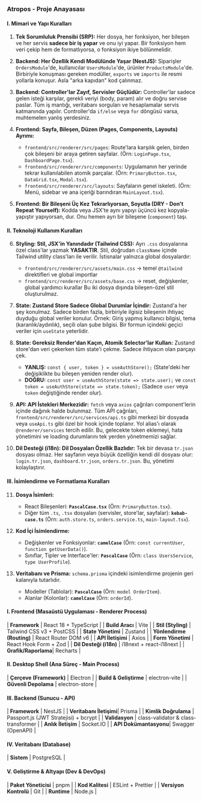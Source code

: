 

### **Atropos - Proje Anayasası**

#### **I. Mimari ve Yapı Kuralları**

1.  **Tek Sorumluluk Prensibi (SRP):** Her dosya, her fonksiyon, her bileşen ve her servis **sadece bir iş yapar** ve onu iyi yapar. Bir fonksiyon hem veri çekip hem de formatlıyorsa, o fonksiyon ikiye bölünmelidir.

2.  **Backend: Her Özellik Kendi Modülünde Yaşar (NestJS):** Siparişler `OrdersModule`'de, kullanıcılar `UsersModule`'de, ürünler `ProductsModule`'de. Birbiriyle konuşması gereken modüller, `exports` ve `imports` ile resmi yollarla konuşur. Asla "arka kapıdan" kod çalınmaz.

3.  **Backend: Controller'lar Zayıf, Servisler Güçlüdür:** Controller'lar sadece gelen isteği karşılar, gerekli veriyi (body, param) alır ve doğru servise paslar. Tüm iş mantığı, veritabanı sorguları ve hesaplamalar servis katmanında yapılır. Controller'da `if/else` veya `for` döngüsü varsa, muhtemelen yanlış yerdesiniz.

4.  **Frontend: Sayfa, Bileşen, Düzen (Pages, Components, Layouts) Ayrımı:**
    *   `frontend/src/renderer/src/pages`: Route'lara karşılık gelen, birden çok bileşeni bir araya getiren sayfalar. (Örn: `LoginPage.tsx`, `DashboardPage.tsx`).
    *   `frontend/src/renderer/src/components`: Uygulamanın her yerinde tekrar kullanılabilen atomik parçalar. (Örn: `PrimaryButton.tsx`, `DataGrid.tsx`, `Modal.tsx`).
    *   `frontend/src/renderer/src/layouts`: Sayfaların genel iskeleti. (Örn: Menü, sidebar ve ana içeriği barındıran `MainLayout.tsx`).

5.  **Frontend: Bir Bileşeni Üç Kez Tekrarlıyorsan, Soyutla (DRY - Don't Repeat Yourself):** Kodda veya JSX'te aynı yapıyı üçüncü kez kopyala-yapıştır yapıyorsan, dur. Onu hemen ayrı bir bileşene (`component`) taşı.

#### **II. Teknoloji Kullanım Kuralları**

6.  **Styling: Stil, JSX'in Yanındadır (Tailwind CSS):** Ayrı `.css` dosyalarına özel class'lar yazmak **YASAKTIR**. Stil, doğrudan `className` içinde Tailwind utility class'ları ile verilir. İstisnalar yalnızca global dosyalardır:
    *   `frontend/src/renderer/src/assets/main.css` → temel `@tailwind` direktifleri ve global importlar
    *   `frontend/src/renderer/src/assets/base.css` → reset, değişkenler, global yardımcı kurallar
    Bu iki dosya dışında bileşen-özel stil oluşturulmaz.

7.  **State: Zustand Store Sadece Global Durumlar İçindir:** Zustand'a her şey konulmaz. Sadece birden fazla, birbiriyle ilgisiz bileşenin ihtiyaç duyduğu global veriler konulur. Örnek: Giriş yapmış kullanıcı bilgisi, tema (karanlık/aydınlık), seçili olan şube bilgisi. Bir formun içindeki geçici veriler için `useState` yeterlidir.

8.  **State: Gereksiz Render'dan Kaçın, Atomik Selector'lar Kullan:** Zustand store'dan veri çekerken tüm state'i çekme. Sadece ihtiyacın olan parçayı çek.
    *   **YANLIŞ:** `const { user, token } = useAuthStore();` (State'deki her değişiklikte bu bileşen yeniden render olur).
    *   **DOĞRU:** `const user = useAuthStore(state => state.user);` ve `const token = useAuthStore(state => state.token);` (Sadece `user` veya `token` değiştiğinde render olur).

9.  **API: API İstekleri Merkezidir:** `fetch` veya `axios` çağrıları component'lerin içinde dağınık halde bulunmaz. Tüm API çağrıları, `frontend/src/renderer/src/services/api.ts` gibi merkezi bir dosyada veya `useApi.ts` gibi özel bir hook içinde toplanır. Yol alias'ı olarak `@renderer/services` tercih edilir. Bu, gelecekte token eklemeyi, hata yönetimini ve loading durumlarını tek yerden yönetmemizi sağlar.

10. **Dil Desteği (i18n): Dil Dosyaları Özellik Bazlıdır:** Tek bir devasa `tr.json` dosyası olmaz. Her sayfanın veya büyük özelliğin kendi dil dosyası olur: `login.tr.json`, `dashboard.tr.json`, `orders.tr.json`. Bu, yönetimi kolaylaştırır.

#### **III. İsimlendirme ve Formatlama Kuralları**

11. **Dosya İsimleri:**
    *   React Bileşenleri: **`PascalCase.tsx`** (Örn: `PrimaryButton.tsx`).
    *   Diğer tüm `.ts`, `.tsx` dosyaları (servisler, store'lar, sayfalar): **`kebab-case.ts`** (Örn: `auth.store.ts`, `orders.service.ts`, `main-layout.tsx`).

12. **Kod İçi İsimlendirme:**
    *   Değişkenler ve Fonksiyonlar: **`camelCase`** (Örn: `const currentUser`, `function getUserData()`).
    *   Sınıflar, Tipler ve Interface'ler: **`PascalCase`** (Örn: `class UsersService`, `type UserProfile`).

13. **Veritabanı ve Prisma:** `schema.prisma` içindeki isimlendirme projenin geri kalanıyla tutarlıdır.
    *   Modeller (Tablolar): **`PascalCase`** (Örn: `model OrderItem`).
    *   Alanlar (Kolonlar): **`camelCase`** (Örn: `orderId`).

#### **I. Frontend (Masaüstü Uygulaması - Renderer Process)**


| **Framework** | React 18 + TypeScript |
| **Build Aracı** | Vite |
| **Stil (Styling)** | Tailwind CSS v3 + PostCSS |
| **State Yönetimi** | Zustand |
| **Yönlendirme (Routing)** | React Router DOM v6 |
| **API İletişimi** | Axios |
| **Form Yönetimi** | React Hook Form + Zod |
| **Dil Desteği (i18n)** | i18next + react-i18next |
| **Grafik/Raporlama**| Recharts |

#### **II. Desktop Shell (Ana Süreç - Main Process)**

| **Çerçeve (Framework)** | Electron |
| **Build & Geliştirme** | electron-vite |
| **Güvenli Depolama** | electron-store |

#### **III. Backend (Sunucu - API)**

| **Framework** | NestJS |
| **Veritabanı İletişimi**| Prisma |
| **Kimlik Doğrulama** | Passport.js (JWT Stratejisi) + bcrypt |
| **Validasyon** | class-validator & class-transformer |
| **Anlık İletişim** | Socket.IO |
| **API Dokümantasyonu**| Swagger (OpenAPI) |

#### **IV. Veritabanı (Database)**

| **Sistem** | PostgreSQL |

#### **V. Geliştirme & Altyapı (Dev & DevOps)**

| **Paket Yöneticisi** | pnpm |
| **Kod Kalitesi** | ESLint + Prettier |
| **Versiyon Kontrolü** | Git |
| **Runtime** | Node.js |
